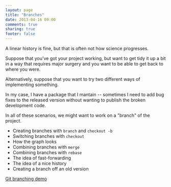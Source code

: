 ```yaml
---
layout: page
title: "Branches"
date: 2013-04-16 09:00
comments: true
sharing: true
footer: false
---
```


A linear history is fine, but that is often not how science
progresses.

Suppose that you've got your project working, but want to get tidy it
up a bit in a way that requires major surgery and you want to be able
to get back to where you were.

Alternatively, suppose that you want to try two different ways of
implementing something.

In my case, I have a package that I mantain -- sometimes I need to add
bug fixes to the released version without wanting to publish the
broken development code.

In all of these scenarios, we might want to work on a "branch" of the
project.

* Creating branches with `branch` and `checkout -b`
* Switching branches with `checkout`
* How the graph looks
* Combining branches with `merge`
* Combining branches with `rebase`
* The idea of fast-forwarding
* The idea of a nice history
* Creating a branch off an old version

[Git branching demo](http://pcottle.github.io/learnGitBranching/?NODEMO)



